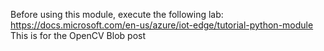 Before using this module, execute the following lab: https://docs.microsoft.com/en-us/azure/iot-edge/tutorial-python-module
This is for the OpenCV Blob post
